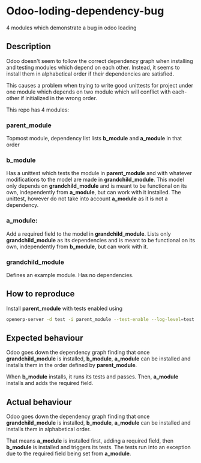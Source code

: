 Odoo-loding-dependency-bug
==========================

4 modules which demonstrate a bug in odoo loading

## Description

Odoo doesn't seem to follow the correct dependency graph when installing and
testing modules which depend on each other. Instead, it seems to install them
in alphabetical order if their dependencies are satisfied.

This causes a problem when trying to write good unittests for project under one
module which depends on two module which will conflict with each-other if
initialized in the wrong order.

This repo has 4 modules:

### **parent_module**

Topmost module, dependency list lists **b_module** and **a_module** in that order

### **b_module** 

Has a unittest which tests the module in **parent_module** and with whatever 
modifications to the model are made in **grandchild_module**.
This model only depends on **grandchild_module** and is meant to be functional 
on its own, independently from **a_module**, but can work with it installed.
The unittest, however do not take into account **a_module** as it is not a 
dependency.

### **a_module**:

Add a required field to the model in **grandchild_module**.
Lists only **grandchild_module** as its dependencies and is meant to be 
functional on its own, independently from **b_module**, but can work with it.

### **grandchild_module** 

Defines an example module. Has no dependencies.

## How to reproduce

Install **parent_module** with tests enabled using

```bash
openerp-server -d test -i parent_module --test-enable --log-level=test
```

## Expected behaviour

Odoo goes down the dependency graph finding that once **grandchild_module** is
installed, **b_module**, **a_module** can be installed and installs them in the
order defined by **parent_module**.

When **b_module** installs, it runs its tests and passes. Then, **a_module**
installs and adds the required field.

## Actual behaviour

Odoo goes down the dependency graph finding that once **grandchild_module** is
installed, **b_module**, **a_module** can be installed and installs them in
alphabetical order.

That means **a_module** is installed first, adding a required field, then 
**b_module** is installed and triggers its tests. The tests run into an 
exception due to the required field being set from **a_module**. 
